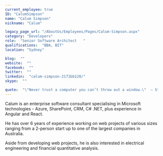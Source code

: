 ```yaml
---
current_employee: true
ID: "CalumSimpson"
name: "Calum Simpson"
nickname: "Calum"

legacy_page_url: "/AboutUs/Employees/Pages/Calum-Simpson.aspx"
category: "Developers"
role:  "Senior Software Architect	"
qualifications:  "BBA, BIT"
location: "Sydney"

blog:  ""
website:  ""
facebook:  ""
twitter:  ""
linkedin:  "calum-simpson-2171bb120/"
skype:  ""

quote:  "\"Never trust a computer you can’t throw out a window.\"  — Steve Wozniak"
---
```


​Calum is an enterprise software consultant specialising in Microsoft technologies - Azure, SharePoint, CRM, C# .NET, plus experience in Angular and React. ​

He has over 6 years of experience working on web projects of various sizes ranging from a 2-person start up to one of the largest companies in Australia.  

​Aside from developing web projects, he is also interested in electrical engineering and financial quantitative analysis.  